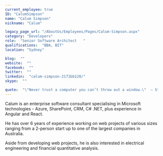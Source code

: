 ```yaml
---
current_employee: true
ID: "CalumSimpson"
name: "Calum Simpson"
nickname: "Calum"

legacy_page_url: "/AboutUs/Employees/Pages/Calum-Simpson.aspx"
category: "Developers"
role:  "Senior Software Architect	"
qualifications:  "BBA, BIT"
location: "Sydney"

blog:  ""
website:  ""
facebook:  ""
twitter:  ""
linkedin:  "calum-simpson-2171bb120/"
skype:  ""

quote:  "\"Never trust a computer you can’t throw out a window.\"  — Steve Wozniak"
---
```


​Calum is an enterprise software consultant specialising in Microsoft technologies - Azure, SharePoint, CRM, C# .NET, plus experience in Angular and React. ​

He has over 6 years of experience working on web projects of various sizes ranging from a 2-person start up to one of the largest companies in Australia.  

​Aside from developing web projects, he is also interested in electrical engineering and financial quantitative analysis.  